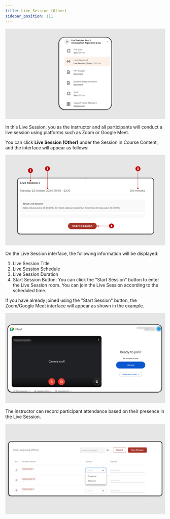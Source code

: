 ```yaml
---
title: Live Session (Other)
sidebar_position: 111
---
```

![](/img/ls-other-eng-1.png)

In this Live Session, you as the instructor and all participants will conduct a live session using platforms such as Zoom or Google Meet.

You can click **Live Session (Other)** under the Session in Course Content, and the interface will appear as follows:

![](/img/ls-other-eng-2.png)

On the Live Session interface, the following information will be displayed:

1. Live Session Title
2. Live Session Schedule
3. Live Session Duration
4. Start Session Button: You can click the "Start Session" button to enter the Live Session room. You can join the Live Session according to the scheduled time.

If you have already joined using the "Start Session" button, the Zoom/Google Meet interface will appear as shown in the example.

![](/img/ls-other-3.png)

The instructor can record participant attendance based on their presence in the Live Session.

![](/img/ls-other-4.png)
